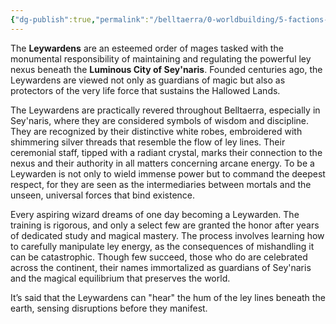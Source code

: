 ```yaml
---
{"dg-publish":true,"permalink":"/belltaerra/0-worldbuilding/5-factions-and-organizations/leywardens/"}
---
```


The **Leywardens** are an esteemed order of mages tasked with the monumental responsibility of maintaining and regulating the powerful ley nexus beneath the **Luminous City of Sey'naris**. Founded centuries ago, the Leywardens are viewed not only as guardians of magic but also as protectors of the very life force that sustains the Hallowed Lands. 

The Leywardens are practically revered throughout Belltaerra, especially in Sey'naris, where they are considered symbols of wisdom and discipline. They are recognized by their distinctive white robes, embroidered with shimmering silver threads that resemble the flow of ley lines. Their ceremonial staff, tipped with a radiant crystal, marks their connection to the nexus and their authority in all matters concerning arcane energy. To be a Leywarden is not only to wield immense power but to command the deepest respect, for they are seen as the intermediaries between mortals and the unseen, universal forces that bind existence.

Every aspiring wizard dreams of one day becoming a Leywarden. The training is rigorous, and only a select few are granted the honor after years of dedicated study and magical mastery. The process involves learning how to carefully manipulate ley energy, as the consequences of mishandling it can be catastrophic. Though few succeed, those who do are celebrated across the continent, their names immortalized as guardians of Sey'naris and the magical equilibrium that preserves the world.

It’s said that the Leywardens can "hear" the hum of the ley lines beneath the earth, sensing disruptions before they manifest.
